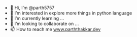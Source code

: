 - 👋 Hi, I’m @parth5757
- 👀 I’m interested in explore more things in python language
- 🌱 I’m currently learning ...
- 💞️ I’m looking to collaborate on ...
- 📫 How to reach me www.parththakkar.dev

<!---
parth5757/parth5757 is a ✨ special ✨ repository because its `README.md` (this file) appears on your GitHub profile.
You can click the Preview link to take a look at your changes.
--->
